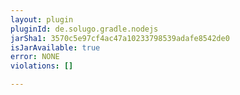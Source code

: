 ```yaml
---
layout: plugin
pluginId: de.solugo.gradle.nodejs
jarSha1: 3570c5e97cf4ac47a10233798539adafe8542de0
isJarAvailable: true
error: NONE
violations: []

---
```

